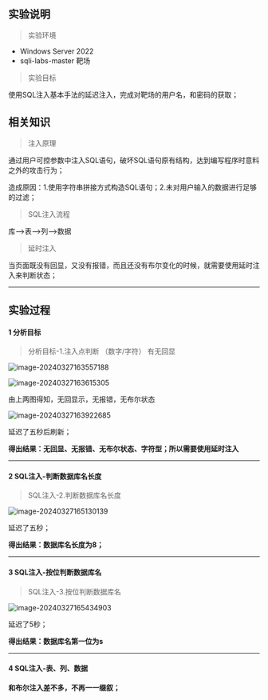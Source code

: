 ## 实验说明

> 实验环境

- Windows Server 2022
- sqli-labs-master 靶场


> 实验目标

使用SQL注入基本手法的延迟注入，完成对靶场的用户名，和密码的获取；



## 相关知识

> 注入原理

通过用户可控参数中注入SQL语句，破坏SQL语句原有结构，达到编写程序时意料之外的攻击行为；

造成原因：1.使用字符串拼接方式构造SQL语句；2.未对用户输入的数据进行足够的过滤；

> SQL注入流程

库-->表-->列-->数据

> 延时注入

当页面既没有回显，又没有报错，而且还没有布尔变化的时候，就需要使用延时注入来判断状态；

---



## 实验过程

#### 1 分析目标

> 分析目标-1.注入点判断 （数字/字符） 有无回显

![image-20240327163557188](https://typora-picgo-push.oss-cn-hangzhou.aliyuncs.com/img-for-typora/image-20240327163557188.png)

![image-20240327163615305](https://typora-picgo-push.oss-cn-hangzhou.aliyuncs.com/img-for-typora/image-20240327163615305.png)

由上两图得知，无回显示，无报错，无布尔状态

![image-20240327163922685](https://typora-picgo-push.oss-cn-hangzhou.aliyuncs.com/img-for-typora/image-20240327163922685.png)

延迟了五秒后刷新；

**得出结果：无回显、无报错、无布尔状态、字符型；所以需要使用延时注入**

---

#### 2 SQL注入-判断数据库名长度

> SQL注入-2.判断数据库名长度

![image-20240327165130139](https://typora-picgo-push.oss-cn-hangzhou.aliyuncs.com/img-for-typora/image-20240327165130139.png)

延迟了五秒；

**得出结果：数据库名长度为8；**

---

#### 3 SQL注入-按位判断数据库名

> SQL注入-3.按位判断数据库名

![image-20240327165434903](https://typora-picgo-push.oss-cn-hangzhou.aliyuncs.com/img-for-typora/image-20240327165434903.png)

延迟了5秒；

**得出结果：数据库名第一位为s**

---

#### 4 SQL注入-表、列、数据

**和布尔注入差不多，不再一一缀叙；**


